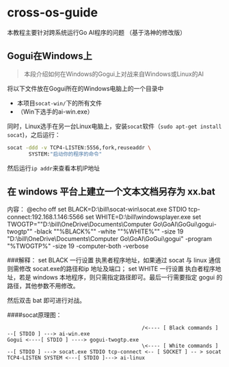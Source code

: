 # cross-os-guide
本教程主要针对跨系统运行Go AI程序的问题 （基于洛神的修改版）
## Gogui在Windows上
> 本段介绍如何在Windows的Gogui上对战来自Windows或Linux的AI

将以下文件放在Gogui所在的Windows电脑上的一个目录中
 - 本项目`socat-win/`下的所有文件
 - （Win下选手的ai-win.exe）
 
同时，Linux选手在另一台Linux电脑上，安装`socat`软件（`sudo apt-get install socat`)，之后运行：
```bash
socat -ddd -v TCP4-LISTEN:5556,fork,reuseaddr \ 
       SYSTEM:"启动你的程序的命令"
```
然后运行`ip addr`来查看本机IP地址


## 在 windows 平台上建立一个文本文档另存为 xx.bat
内容：
@echo off
set BLACK=D:\bill\socat-win\socat.exe STDIO tcp-connect:192.168.1.146:5566
set WHITE=D:\bill\windowsplayer.exe
set TWOGTP=""D:\bill\OneDrive\Documents\Computer Go\GoAI\GoGui\gogui-twogtp"" -black ""%BLACK%"" -white ""%WHITE%"" -size 19
"D:\bill\OneDrive\Documents\Computer Go\GoAI\GoGui\gogui" -program "%TWOGTP%" -size 19 -computer-both -verbose

###解释：
set BLACK 一行设置 执黑者程序地址，如果通过 socat 与 linux 通信则需修改 socat.exe的路径和ip 地址及端口； 
set WHITE 一行设置 执白者程序地址，若是 windows 本地程序，则只需指定路径即可。最后一行需要指定 gogui 的路径，其他参数不用修改。

然后双击 bat 即可进行对战。

####socat原理图：
```
                                            /<---- [ Black commands ] --[ STDIO ] ---> ai-win.exe
Gogui <----[ STDIO ] ----> gogui-twogtp.exe
                                            \<---- [ White commands ] --[ STDIO ] ---> socat.exe STDIO tcp-connect <-- [ SOCKET ] -- > socat TCP4-LISTEN SYSTEM <---[ STDIO ]---> ai-linux
```

